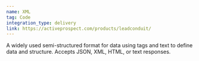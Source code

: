 ```yaml
---
name: XML
tag: Code
integration_type: delivery
link: https://activeprospect.com/products/leadconduit/
---
```

A widely used semi-structured format for data using tags and text to define data and structure. Accepts JSON, XML, HTML, or text responses.
